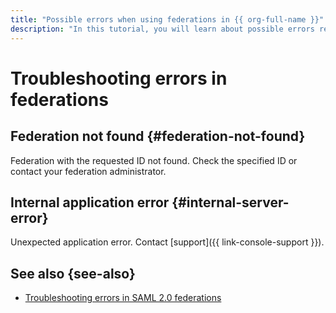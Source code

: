 ```yaml
---
title: "Possible errors when using federations in {{ org-full-name }}"
description: "In this tutorial, you will learn about possible errors related to federations."
---
```


# Troubleshooting errors in federations

## Federation not found {#federation-not-found}

Federation with the requested ID not found. Check the specified ID or contact your federation administrator.

## Internal application error {#internal-server-error}

Unexpected application error. Contact [support]({{ link-console-support }}).

## See also {see-also}

* [Troubleshooting errors in SAML 2.0 federations](saml-diagnostics.md)
